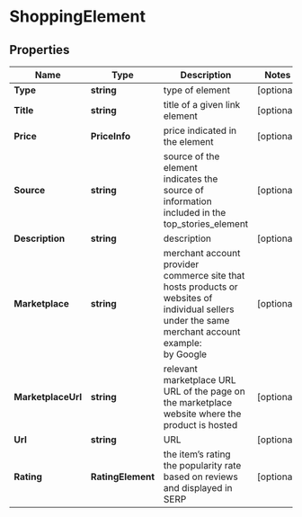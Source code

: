 # ShoppingElement


## Properties

| Name | Type | Description | Notes |
|------------ | ------------- | ------------- | -------------|
**Type** | **string** | type of element |[optional]|
**Title** | **string** | title of a given link element |[optional]|
**Price** | **PriceInfo** | price indicated in the element |[optional]|
**Source** | **string** | source of the element<br>indicates the source of information included in the top_stories_element |[optional]|
**Description** | **string** | description |[optional]|
**Marketplace** | **string** | merchant account provider<br>commerce site that hosts products or websites of individual sellers under the same merchant account<br>example:<br>by Google |[optional]|
**MarketplaceUrl** | **string** | relevant marketplace URL<br>URL of the page on the marketplace website where the product is hosted |[optional]|
**Url** | **string** | URL |[optional]|
**Rating** | **RatingElement** | the item’s rating <br>the popularity rate based on reviews and displayed in SERP |[optional]|
